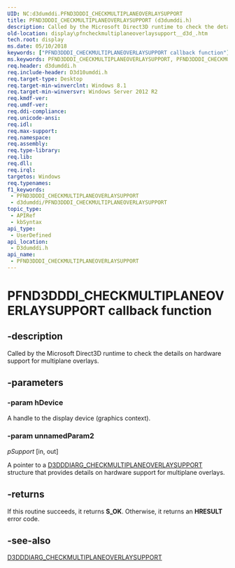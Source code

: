 ```yaml
---
UID: NC:d3dumddi.PFND3DDDI_CHECKMULTIPLANEOVERLAYSUPPORT
title: PFND3DDDI_CHECKMULTIPLANEOVERLAYSUPPORT (d3dumddi.h)
description: Called by the Microsoft Direct3D runtime to check the details on hardware support for multiplane overlays.
old-location: display\pfncheckmultiplaneoverlaysupport__d3d_.htm
tech.root: display
ms.date: 05/10/2018
keywords: ["PFND3DDDI_CHECKMULTIPLANEOVERLAYSUPPORT callback function"]
ms.keywords: PFND3DDDI_CHECKMULTIPLANEOVERLAYSUPPORT, PFND3DDDI_CHECKMULTIPLANEOVERLAYSUPPORT (D3D) callback, d3dumddi/pfnCheckMultiPlaneOverlaySupport, display.pfncheckmultiplaneoverlaysupport__d3d_, pfnCheckMultiPlaneOverlaySupport, pfnCheckMultiPlaneOverlaySupport callback function [Display Devices]
req.header: d3dumddi.h
req.include-header: D3d10umddi.h
req.target-type: Desktop
req.target-min-winverclnt: Windows 8.1
req.target-min-winversvr: Windows Server 2012 R2
req.kmdf-ver: 
req.umdf-ver: 
req.ddi-compliance: 
req.unicode-ansi: 
req.idl: 
req.max-support: 
req.namespace: 
req.assembly: 
req.type-library: 
req.lib: 
req.dll: 
req.irql: 
targetos: Windows
req.typenames: 
f1_keywords:
 - PFND3DDDI_CHECKMULTIPLANEOVERLAYSUPPORT
 - d3dumddi/PFND3DDDI_CHECKMULTIPLANEOVERLAYSUPPORT
topic_type:
 - APIRef
 - kbSyntax
api_type:
 - UserDefined
api_location:
 - D3dumddi.h
api_name:
 - PFND3DDDI_CHECKMULTIPLANEOVERLAYSUPPORT
---
```


# PFND3DDDI_CHECKMULTIPLANEOVERLAYSUPPORT callback function


## -description

Called by the Microsoft Direct3D runtime to check the details on hardware support for multiplane overlays.

## -parameters

### -param hDevice

A handle to the display device (graphics context).

### -param unnamedParam2

*pSupport* [in, out]

A pointer to a <a href="/windows-hardware/drivers/ddi/d3dumddi/ns-d3dumddi-_d3dddiarg_checkmultiplaneoverlaysupport">D3DDDIARG_CHECKMULTIPLANEOVERLAYSUPPORT</a> structure that provides details on hardware support for multiplane overlays.

## -returns

If this routine succeeds, it returns <b>S_OK</b>. Otherwise, it returns an <b>HRESULT</b> error code.

## -see-also

<a href="/windows-hardware/drivers/ddi/d3dumddi/ns-d3dumddi-_d3dddiarg_checkmultiplaneoverlaysupport">D3DDDIARG_CHECKMULTIPLANEOVERLAYSUPPORT</a>


